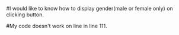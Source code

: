 #I would like to know how to display gender(male or female only) on clicking button.

#My code doesn't work on line in line 111.